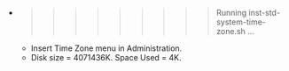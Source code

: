 * >>>>>>>>> Running inst-std-system-time-zone.sh ...
  * Insert Time Zone menu in Administration.
  * Disk size = 4071436K. Space Used = 4K.
